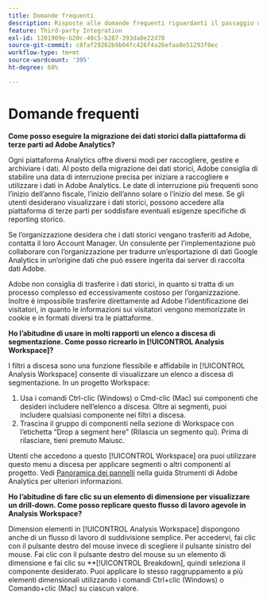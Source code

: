 ```yaml
---
title: Domande frequenti
description: Risposte alle domande frequenti riguardanti il passaggio da una piattaforma di terze parti ad Adobe.
feature: Third-party Integration
exl-id: 1201909e-b20c-48c5-b287-393da8e22d78
source-git-commit: c8faf29262b9b04fc426f4a26efaa8e51293f0ec
workflow-type: tm+mt
source-wordcount: '395'
ht-degree: 68%

---
```


# Domande frequenti

**Come posso eseguire la migrazione dei dati storici dalla piattaforma di terze parti ad Adobe Analytics?**

Ogni piattaforma Analytics offre diversi modi per raccogliere, gestire e archiviare i dati. Al posto della migrazione dei dati storici, Adobe consiglia di stabilire una data di interruzione precisa per iniziare a raccogliere e utilizzare i dati in Adobe Analytics. Le date di interruzione più frequenti sono l’inizio dell’anno fiscale, l’inizio dell’anno solare o l’inizio del mese. Se gli utenti desiderano visualizzare i dati storici, possono accedere alla piattaforma di terze parti per soddisfare eventuali esigenze specifiche di reporting storico.

Se l’organizzazione desidera che i dati storici vengano trasferiti ad Adobe, contatta il loro Account Manager. Un consulente per l’implementazione può collaborare con l’organizzazione per tradurre un’esportazione di dati Google Analytics in un’origine dati che può essere ingerita dai server di raccolta dati Adobe.

Adobe non consiglia di trasferire i dati storici, in quanto si tratta di un processo complesso ed eccessivamente costoso per l’organizzazione. Inoltre è impossibile trasferire direttamente ad Adobe l’identificazione dei visitatori, in quanto le informazioni sui visitatori vengono memorizzate in cookie e in formati diversi tra le piattaforme.

**Ho l’abitudine di usare in molti rapporti un elenco a discesa di segmentazione. Come posso ricrearlo in [!UICONTROL Analysis Workspace]?**

I filtri a discesa sono una funzione flessibile e affidabile in [!UICONTROL Analysis Workspace] consente di visualizzare un elenco a discesa di segmentazione. In un progetto Workspace:

1. Usa i comandi Ctrl-clic (Windows) o Cmd-clic (Mac) sui componenti che desideri includere nell’elenco a discesa. Oltre ai segmenti, puoi includere qualsiasi componente nei filtri a discesa.
2. Trascina il gruppo di componenti nella sezione di Workspace con l’etichetta “Drop a segment here” (Rilascia un segmento qui). Prima di rilasciare, tieni premuto Maiusc.

Utenti che accedono a questo [!UICONTROL Workspace] ora puoi utilizzare questo menu a discesa per applicare segmenti o altri componenti al progetto. Vedi [Panoramica dei pannelli](/help/analyze/analysis-workspace/c-panels/panels.md) nella guida Strumenti di Adobe Analytics per ulteriori informazioni.

**Ho l’abitudine di fare clic su un elemento di dimensione per visualizzare un drill-down. Come posso replicare questo flusso di lavoro agevole in Analysis Workspace?**

Dimension elementi in [!UICONTROL Analysis Workspace] dispongono anche di un flusso di lavoro di suddivisione semplice. Per accedervi, fai clic con il pulsante destro del mouse invece di scegliere il pulsante sinistro del mouse. Fai clic con il pulsante destro del mouse su un elemento di dimensione e fai clic su **[!UICONTROL Breakdown], quindi seleziona il componente desiderato. Puoi applicare lo stesso raggruppamento a più elementi dimensionali utilizzando i comandi Ctrl+clic (Windows) o Comando+clic (Mac) su ciascun valore.
